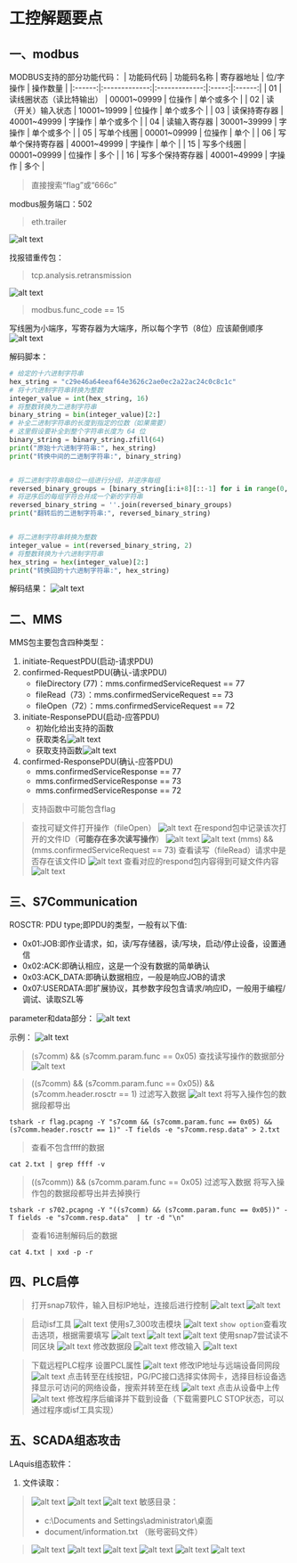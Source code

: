 # 工控解题要点
## 一、modbus
MODBUS支持的部分功能代码：
| 功能码代码  | 功能码名称         | 寄存器地址         | 位/字操作  | 操作数量   |
|:------:|:-------------:|:-------------:|:-----:|:------:|
| 01    | 读线圈状态（读比特输出）  | 00001~09999   | 位操作    | 单个或多个  |
| 02    | 读（开关）输入状态       |  10001~19999  | 位操作    | 单个或多个  |
| 03    | 读保持寄存器        |  40001~49999  | 字操作    | 单个或多个  |
| 04    | 读输入寄存器        | 30001~39999   | 字操作    | 单个或多个  |
| 05    | 写单个线圈         |  00001~09999  | 位操作    | 单个     |
| 06    | 写单个保持寄存器      | 40001~49999   | 字操作    | 单个     |
| 15    | 写多个线圈         |  00001~09999  | 位操作    | 多个     |
| 16    | 写多个保持寄存器      |  40001~49999  | 字操作    | 多个     |

> 直接搜索“flag”或“666c”

modbus服务端口：502
> eth.trailer

![alt text](image.png)

找报错重传包：
> tcp.analysis.retransmission

![alt text](image-1.png)

> modbus.func_code == 15

写线圈为小端序，写寄存器为大端序，所以每个字节（8位）应该颠倒顺序
![alt text](image-2.png)

解码脚本：
```py {.line-numbers}
# 给定的十六进制字符串
hex_string = "c29e46a64eeaf64e3626c2ae0ec2a22ac24c0c8c1c"
# 将十六进制字符串转换为整数
integer_value = int(hex_string, 16)
# 将整数转换为二进制字符串
binary_string = bin(integer_value)[2:]
# 补全二进制字符串的长度到指定的位数（如果需要）
# 这里假设要补全到整个字符串长度为 64 位
binary_string = binary_string.zfill(64)
print("原始十六进制字符串:", hex_string)
print("转换中间的二进制字符串:", binary_string)


# 将二进制字符串每8位一组进行分组，并逆序每组
reversed_binary_groups = [binary_string[i:i+8][::-1] for i in range(0, len(binary_string), 8)]
# 将逆序后的每组字符合并成一个新的字符串
reversed_binary_string = ''.join(reversed_binary_groups)
print("翻转后的二进制字符串:", reversed_binary_string)


# 将二进制字符串转换为整数
integer_value = int(reversed_binary_string, 2)
# 将整数转换为十六进制字符串
hex_string = hex(integer_value)[2:]
print("转换回的十六进制字符串:", hex_string)
```
解码结果：
![alt text](image-3.png)

## 二、MMS
MMS包主要包含四种类型：
1. initiate-RequestPDU(启动-请求PDU)
2. confirmed-RequestPDU(确认-请求PDU)
   - fileDirectory (77)：mms.confirmedServiceRequest == 77
   - fileRead（73）：mms.confirmedServiceRequest == 73
   - fileOpen（72）：mms.confirmedServiceRequest == 72
3. initiate-ResponsePDU(启动-应答PDU)
   - 初始化给出支持的函数
   - 获取类名![alt text](image-4.png)
   - 获取支持函数![alt text](image-5.png)
4. confirmed-ResponsePDU(确认-应答PDU)
   - mms.confirmedServiceResponse == 77
   - mms.confirmedServiceResponse == 73
   - mms.confirmedServiceResponse == 72

> 支持函数中可能包含flag

> 查找可疑文件打开操作（fileOpen）
> ![alt text](image-6.png)
> 在respond包中记录该次打开的文件ID（**可能存在多次读写操作**）
> ![alt text](image-7.png)
> ![alt text](image-8.png)
> (mms) && (mms.confirmedServiceRequest == 73)
> 查看读写（fileRead）请求中是否存在该文件ID
> ![alt text](image-9.png)
> 查看对应的respond包内容得到可疑文件内容
> ![alt text](image-10.png)


## 三、S7Communication
ROSCTR: PDU type;即PDU的类型，一般有以下值:
- 0x01:JOB:即作业请求，如，读/写存储器，读/写块，启动/停止设备，设置通信
- 0x02:ACK:即确认相应，这是一个没有数据的简单确认
- 0x03:ACK_DATA:即确认数据相应，一般是响应JOB的请求
- 0x07:USERDATA:即扩展协议，其参数字段包含请求/响应ID，一般用于编程/调试、读取SZL等

parameter和data部分：
![alt text](image-11.png)

示例：
![alt text](image-12.png)

> (s7comm) && (s7comm.param.func == 0x05)
> 查找读写操作的数据部分
![alt text](image-13.png)

> ((s7comm) && (s7comm.param.func == 0x05)) && (s7comm.header.rosctr == 1)
> 过滤写入数据
> ![alt text](image-14.png)
> 将写入操作包的数据段都导出
```shell
tshark -r flag.pcapng -Y "s7comm && (s7comm.param.func == 0x05) && (s7comm.header.rosctr == 1)" -T fields -e "s7comm.resp.data" > 2.txt
```
> 查看不包含ffff的数据
```shell
cat 2.txt | grep ffff -v
```



> ((s7comm)) && (s7comm.param.func == 0x05)
> 过滤写入数据
> 将写入操作包的数据段都导出并去掉换行
```shell
tshark -r s702.pcapng -Y "((s7comm) && (s7comm.param.func == 0x05))" -T fields -e "s7comm.resp.data"  | tr -d "\n"
```
> 查看16进制解码后的数据
```shell
cat 4.txt | xxd -p -r
```

## 四、PLC启停
> 打开snap7软件，输入目标IP地址，连接后进行控制
> ![alt text](image-15.png)
> ![alt text](image-16.png)

> 启动isf工具
> ![alt text](image-17.png)
> 使用s7_300攻击模块
> ![alt text](image-18.png)
> ```show option```查看攻击选项，根据需要填写
> ![alt text](image-19.png)
> ![alt text](image-20.png)
> ![alt text](image-21.png)
> 使用snap7尝试读不同区块
> ![alt text](image-22.png)
> 修改数据段
> ![alt text](image-23.png)
> 修改输入
> ![alt text](image-24.png)

> 下载远程PLC程序
> 设置PCL属性
> ![alt text](image-25.png)
> 修改IP地址与远端设备同网段
> ![alt text](image-26.png)
> 点击转至在线按钮，PG/PC接口选择实体网卡，选择目标设备选择显示可访问的网络设备，搜索并转至在线
> ![alt text](image-27.png)
> 点击从设备中上传
> ![alt text](image-28.png)
> 修改程序后编译并下载到设备（下载需要PLC STOP状态，可以通过程序或isf工具实现）


## 五、SCADA组态攻击
LAquis组态软件：
1. 文件读取：
> ![alt text](image-29.png)
> ![alt text](image-30.png)
> ![alt text](image-31.png)
> 敏感目录：
>  - c:\Documents and Settings\administrator\桌面
>  - document/information.txt  （账号密码文件）


> ![alt text](image-32.png)
> ![alt text](image-33.png)
> ![alt text](image-34.png)
> ![alt text](image-35.png)
> ![alt text](image-36.png)
> ![alt text](image-37.png)